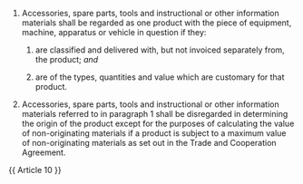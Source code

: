 1. Accessories, spare parts, tools and instructional or other information materials shall be regarded as one product with the piece of equipment, machine, apparatus or vehicle in question if they:

   1. are classified and delivered with, but not invoiced separately from, the product; *and*

   2. are of the types, quantities and value which are customary for that product.

2. Accessories, spare parts, tools and instructional or other information materials referred to in paragraph 1 shall be disregarded in determining the origin of the product except for the purposes of calculating the value of non-originating materials if a product is subject to a maximum value of non-originating materials as set out in the Trade and Cooperation Agreement.

{{ Article 10 }}
